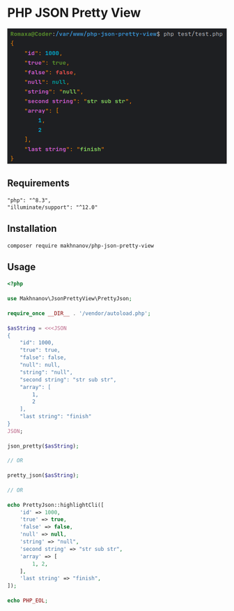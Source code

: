 # PHP JSON Pretty View
![PHP JSON Pretty View](https://github.com/makhnanov/php-json-pretty-view/blob/main/php-json-pretty-view.png?raw=true)

## Requirements
```shell
"php": "^8.3",
"illuminate/support": "^12.0"
```

## Installation
```shell
composer require makhnanov/php-json-pretty-view
```

## Usage
```php
<?php

use Makhnanov\JsonPrettyView\PrettyJson;

require_once __DIR__ . '/vendor/autoload.php';

$asString = <<<JSON
{
    "id": 1000,
    "true": true,
    "false": false,
    "null": null,
    "string": "null",
    "second string": "str sub str",
    "array": [
        1,
        2
    ],
    "last string": "finish"
}
JSON;

json_pretty($asString);

// OR

pretty_json($asString);

// OR

echo PrettyJson::highlightCli([
    'id' => 1000,
    'true' => true,
    'false' => false,
    'null' => null,
    'string' => "null",
    'second string' => "str sub str",
    'array' => [
        1, 2,
    ],
    'last string' => "finish",
]);

echo PHP_EOL;
```

